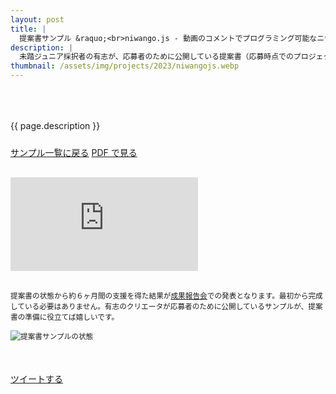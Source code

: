 ```yaml
---
layout: post
title: |
  提案書サンプル &raquo;<br>niwango.js - 動画のコメントでプログラミング可能なニワン語の実行エンジン
description: |
  未踏ジュニア採択者の有志が、応募者のために公開している提案書（応募時点でのプロジェクト概要）です。
thumbnail: /assets/img/projects/2023/niwangojs.webp
---
```


<p style='padding: 50px 0px 10px;'>{{ page.description }}</p>

<div class='flex'>
  <a class="button" href="/applications#sample">サンプル一覧に戻る</a>
  <a class="button" href="/applications/niwangojs.pdf">PDF で見る</a>
</div>

<div class="pdf-wrap" style='margin: 30px 0px;'>
  <div class="pdf-container">
    <embed src="https://drive.google.com/viewerng/viewer?embedded=true&url=https://jr.mitou.org/applications/niwangojs.pdf" />
  </div>
</div>

<div class='note' style='margin: 30px auto 50px;'><small>提案書の状態から約６ヶ月間の支援を得た結果が<a href='/final'>成果報告会</a>での発表となります。最初から完成している必要はありません。有志のクリエータが応募者のために公開しているサンプルが、提案書の準備に役立てば嬉しいです。<br><br><img src="/assets/img/spinner.svg" data-src="/assets/img/schedule_sample.webp" alt="提案書サンプルの状態" class="lazyload"></small></div>

<div class='flex'>
  <a href='https://twitter.com/intent/tweet?text=提案書サンプル%20-%20niwango.js - 動画のコメントでプログラミング可能なニワン語の実行エンジン&hashtags=未踏ジュニア&url={{ site.url }}/applications/niwangojs&lang=jp&related=mitoujr' class='button'>ツイートする</a>
</div>
